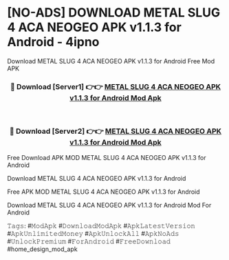 # [NO-ADS] DOWNLOAD METAL SLUG 4 ACA NEOGEO APK v1.1.3 for Android - 4ipno
Download METAL SLUG 4 ACA NEOGEO APK v1.1.3 for Android Free Mod APK

<div align="center">
<h3>🔴 Download [Server1] 👉👉 <a href="https://apk-comot.site?title=METAL_SLUG_4_ACA_NEOGEO_APK_v1.1.3_for_Android">METAL SLUG 4 ACA NEOGEO APK v1.1.3 for Android Mod Apk</a></h3><br>

<h3>🔴 Download [Server2] 👉👉 <a href="https://apk-comot.site?title=METAL_SLUG_4_ACA_NEOGEO_APK_v1.1.3_for_Android">METAL SLUG 4 ACA NEOGEO APK v1.1.3 for Android Mod Apk</a></h3>
</div>


Free Download APK MOD METAL SLUG 4 ACA NEOGEO APK v1.1.3 for Android

Download METAL SLUG 4 ACA NEOGEO APK v1.1.3 for Android 

Free APK MOD METAL SLUG 4 ACA NEOGEO APK v1.1.3 for Android 

Download METAL SLUG 4 ACA NEOGEO APK v1.1.3 for Android Mod For Android

𝚃𝚊𝚐𝚜: #𝙼𝚘𝚍𝙰𝚙𝚔 #𝙳𝚘𝚠𝚗𝚕𝚘𝚊𝚍𝙼𝚘𝚍𝙰𝚙𝚔 #𝙰𝚙𝚔𝙻𝚊𝚝𝚎𝚜𝚝𝚅𝚎𝚛𝚜𝚒𝚘𝚗 #𝙰𝚙𝚔𝚄𝚗𝚕𝚒𝚖𝚒𝚝𝚎𝚍𝙼𝚘𝚗𝚎𝚢 #𝙰𝚙𝚔𝚄𝚗𝚕𝚘𝚌𝚔𝙰𝚕𝚕 #𝙰𝚙𝚔𝙽𝚘𝙰𝚍𝚜 #𝚄𝚗𝚕𝚘𝚌𝚔𝙿𝚛𝚎𝚖𝚒𝚞𝚖 #𝙵𝚘𝚛𝙰𝚗𝚍𝚛𝚘𝚒𝚍 #𝙵𝚛𝚎𝚎𝙳𝚘𝚠𝚗𝚕𝚘𝚊𝚍 #home_design_mod_apk